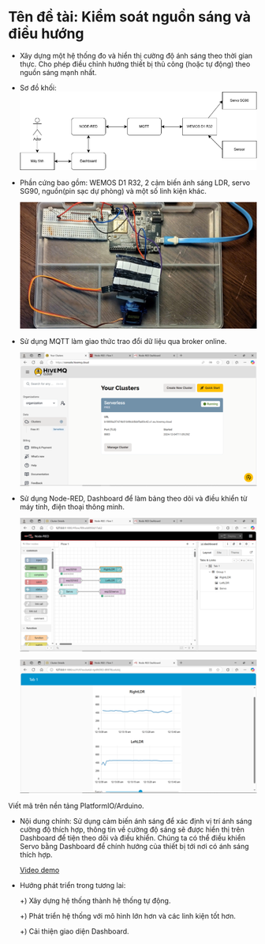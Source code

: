 
# Tên đề tài: Kiểm soát nguồn sáng và điều hướng

* Xây dựng một hệ thống đo và hiển thị cường độ ánh sáng theo thời gian thực. Cho phép điều chỉnh hướng thiết bị thủ công (hoặc tự động) theo nguồn sáng mạnh nhất.

* Sơ đồ khối: 
![Sơ đồ khối ](https://github.com/sushi-18/BaiTapGK/blob/main/S%C6%A1%20%C4%91%E1%BB%93%20kh%E1%BB%91i%20d%E1%BB%B1%20ki%E1%BA%BFn.png)


* Phần cứng bao gồm: WEMOS D1 R32, 2 cảm biến ánh sáng LDR, servo SG90, nguồn(pin sạc dự phòng) và một số linh kiện khác.
  
  ![](https://github.com/sushi-18/BaiTapGK/blob/main/Anhdemo/anhdemo.jpg)
  
* Sử dụng MQTT làm giao thức trao đổi dữ liệu qua broker online.
  
  ![](https://github.com/sushi-18/BaiTapGK/blob/main/Anhdemo/Screenshot%20(411).png)
 
* Sử dụng Node-RED, Dashboard để làm bảng theo dõi và điều khiển từ máy tính, điện thoại thông minh.

  ![](https://github.com/sushi-18/BaiTapGK/blob/main/Anhdemo/Screenshot%20(409).png)



  ![ Giao diện DASHBOARD ](https://github.com/sushi-18/BaiTapGK/blob/main/Anhdemo/Screenshot%20(408).png)

Viết mã trên nền tảng PlatformIO/Arduino.

* Nội dung chính: Sử dụng cảm biến ánh sáng để xác định vị trí ánh sáng cường độ thích hợp, thông tin về cường độ sáng sẽ được hiển thị trên Dashboard để tiện theo dõi và điều khiển. Chúng ta có thể điều khiển Servo bằng Dashboard để chính hướng của thiết bị tới nơi có ánh sáng thích hợp.


  [Video demo](https://drive.google.com/file/d/1V0PlaBJUmBQNi9bNF94avsgz2ULkmBeP/view?usp=drive_link)




* Hướng phát triển trong tương lai:
  
  +) Xây dựng hệ thống thành hệ thống tự động.
  
  +) Phát triển hệ thống với mô hình lớn hơn và các linh kiện tốt hơn.
  
  +) Cải thiện giao diện Dashboard.
